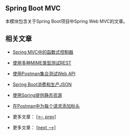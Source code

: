 ## Spring Boot MVC

本模块包含关于Spring Boot项目中Spring Web MVC的文章。

## 相关文章

- [Spring MVC中的函数式控制器](http://tu-yucheng.github.io/springboot/2023/05/12/spring-mvc-functional-controllers.html)
- [使用多种MIME类型测试REST](http://tu-yucheng.github.io/springboot/2023/05/12/testing-rest-api-with-multiple-media-types.html)
- [使用Postman集合测试Web API](http://tu-yucheng.github.io/springboot/2023/05/12/postman-testing-collections.html)
- [Spring Boot消费和生产JSON](http://tu-yucheng.github.io/springboot/2023/05/12/spring-boot-json.html)
- [使用Spring提供静态资源](http://tu-yucheng.github.io/springboot/2023/05/12/spring-mvc-static-resources.html)
- [在Postman中为每个请求添加标头](http://tu-yucheng.github.io/springboot/2023/05/12/postman-add-headers-pre-request.html)

- 更多文章： [[<-- prev]](../spring-boot-mvc-1/README.md)
- 更多文章： [[next -->]](../spring-boot-mvc-3/README.md)